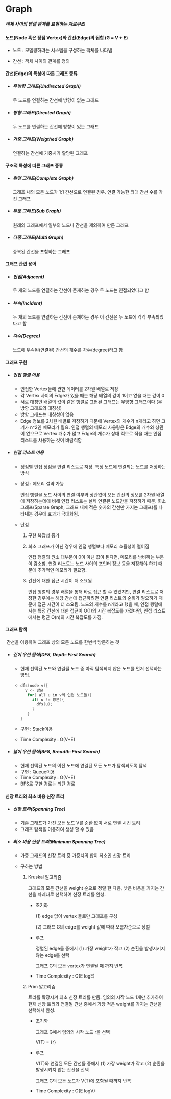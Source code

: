 # Graph

##### 객체 사이의 연결 관계를 표현하는 자료구조



####  노드(Node 혹은 정점 Vertex)와 간선(Edge)의 집합 (G = V + E)

- 노드 : 모델링하려는 시스템을 구성하는 객체를 나타냄

- 간선 : 객체 사이의 관계를 정의

  

#### 간선(Edge)의 특성에 따른 그래프 종류

- ##### 무방향 그래프(Undirected Graph)

  두 노드를 연결하는 간선에 방향이 없는 그래프

- ##### 방향 그래프(Directed Graph)

   두 노드를 연결하는 간선에 방향이 있는 그래프 

- ##### 가중 그래프(Weigthed Graph)

  연결하는 간선에 가중치가 할당된 그래프

  

#### 구조적 특성에 따른 그래프 종류

- ##### 완전 그래프(Complete Graph)

  그래프 내의 모든 노드가 1:1 간선으로 연결된 경우. 연결 가능한 최대 간선 수를 가진 그래프

- ##### 부분 그래프(Sub Graph)

  원래의 그래프에서 일부의 노드나 간선을 제외하여 만든 그래프

- ##### 다중 그래프(Multi Graph)

  중복된 간선을 포함하는 그래프

  

#### 그래프 관련 용어

- ##### 인접(Adjacent)

  두 개의 노드를 연결하는 간선이 존재하는 경우 두 노드는 인접되었다고 함

- ##### 부속(Incident)

  두 개의 노드를 연결하는 간선이 존재하는 경우 이 간선은 두 노드에 각각 부속되었다고 함

- ##### 차수(Degree)

  노드에 부속된(연결된) 간선의 개수를 차수(degree)라고 함

  

#### 그래프 구현

- ##### 인접 행렬 이용

  - 인접한 Vertex들에 관한 데이터를 2차원 배열로 저장
  - 각 Vertex 사이의 Edge가 있을 때는 해당 배열의 값이 1이고 없을 때는 값이 0
  - 서로 대칭인 배열의 값이 같은 행렬로 표현된 그래프는 무방향 그래프이다 (무방향 그래프의 대칭성)
  - 방향 그래프는 대칭성이 없음
  - Edge 정보를 2차원 배열로 저장하기 때문에 Vertex의 개수가 n개라고 하면 크기가 n^2인 메모리가 필요. 인접 행렬의 메모리 사용량은 Edge의 개수와 상관이 없으므로 Vertex 개수가 많고 Edge의 개수가 상대 적으로 적을 때는 인접 리스트를 사용하는 것이 바람직함

- ##### 인접 리스트 이용

  - 정점별 인접 정점을 연결 리스트로 저장. 특정 노드에 연결되는 노드를 저장하는 방식
  
  - 장점 : 메모리 절약 가능
  
    인접 행렬을 노드 사이의 연결 여부와 상관없이 모든 간선의 정보를 2차원 배열에 저장하는데에 비해 인접 리스트는 실제 연결된 노드만을 저장하기 때문. 희소 그래프(Sparse Graph, 그래프 내에 적은 숫자의 간선만 가지는 그래프)를 나타내는 경우에 효과가 극대화됨.
  
  - 단점 
  
    1. 구현 복잡성 증가
  
    2. 희소 그래프가 아닌 경우에 인접 행렬보다 메모리 효율성이 떨어짐
  
       인접 행렬의 원소 대부분이 0이 아닌 값이 된다면, 메모리를 낭비하는 부분이 감소함. 연결 리스트는 노드 사이의 포인터 정보 등을 저장해야 하기 때문에 추가적인 메모리가 필요함.
  
    3. 간선에 대한 접근 시간이 더 소요됨
  
       인접 행렬의 경우 배열을 통해 바로 접근 할 수 있었지만, 연결 리스트로 저장한 경우에는 해당 간선에 접근하려면 연결 리스트의 순회가 필요하기 때문에 접근 시간이 더 소요됨. 노드의 개수를 n개라고 했을 때, 인접 행렬에서는 특정 간선에 대한 접근이 O(1)의 시간 복잡도를 가졌다면, 인접 리스트에서는 평균 O(n)의 시간 복잡도를 가짐.
  
  

#### 그래프 탐색

​	간선을 이용하여 그래프 상의 모든 노드를 한번씩 방문하는 것

- ##### 깊이 우선 탐색(DFS, Depth-First Search)

  - 현재 선택된 노드와 연결될 노드 중 아직 탐색되지 않은 노드를 먼저 선택하는 방법. 

  - ~~~c++
    dfs(node v){
      v <- 방문
       for( all u in v의 인접 노드들){
         if( u != 방문){
           dfs(u);
         }
       }
    }
    ~~~

  - 구현 : Stack이용

  - Time Complexity : O(V+E)

- ##### 넓이 우선 탐색(BFS, Breadth-First Search)

  - 현재 선택된 노드의 이전 노드에 연결된 모든 노드가 탐색되도록 탐색
  - 구현 : Queue이용
  - Time Complexity : O(V+E)
  - BFS로 구한 경로는 최단 경로

  

#### 신장 트리와 최소 비용 신장 트리

- ##### 신장 트리(Spanning Tree)

  - 기존 그래프가 가진 모든 노드 V를 순환 없이 서로 연결 시킨 트리
  - 그래프 탐색을 이용하여 생성 할 수 있음

- ##### 최소 비용 신장 트리(Minimum Spanning Tree)

  - 가중 그래프의 신장 트리 중 가중치의 합이 최소인 신장 트리

  - 구하는 방법

    1. Kruskal 알고리즘

       그래프의 모든 간선을 weight 순으로 정렬 한 다음, 낮은 비용을 가지는 간선을 차례대로 선택하여 신장 트리를 완성.

       - 초기화

         (1) edge 없이 vertex 들로만 그래프를 구성

         (2) 그래프 G의 edge를 weight 값에 따라 오름차순으로 정렬

       - 루프

         정렬된 edge들 중에서 (1) 가장 weight가 작고 (2) 순환을 발생시키지 않는 edge를 선택

         그래프 G의 모든 vertex가 연결될 때 까지 반복

       - Time Complexity : O(E logE)

    2. Prim 알고리즘

       트리를 확장시켜 최소 신장 트리를 만듬. 임의의 시작 노드 1개만 추가하여 현재 신장 트리와 연결될 간선 중에서 가장 적은 weight를 가지는 간선을 선택해서 완성.

       - 초기화

         그래프 G에서 임의의 시작 노드 r을 선택 

         V(T) = {r}

       - 루프

         V(T)와 연결된 모든 간선들 중에서 (1) 가장 weight가 작고 (2) 순환을 발생시키지 않는 간선을 선택

         그래프 G의 모든 노드가 V(T)에 포함될 때까지 반복

       - Time Complexity : O(E logV)



